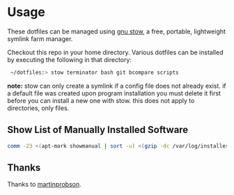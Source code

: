 # Usage
These dotfiles can be managed using [gnu stow](http://www.gnu.org/software/stow/), a free, portable, lightweight symlink farm manager.

Checkout this repo in your home directory. Various dotfiles can be installed by executing the following in that directory:
```bash
 ~/dotfiles:> stow terminator bash git bcompare scripts
``` 

**note:** stow can only create a symlink if a config file does not already exist. if a default file was created upon program installation you must delete it first before you can install a new one with stow. this does not apply to directories, only files.

## Show List of Manually Installed Software

```bash
comm -23 <(apt-mark showmanual | sort -u) <(gzip -dc /var/log/installer/initial-status.gz | sed -n 's/^Package: //p' | sort -u)
```

## Thanks
Thanks to [martinprobson](https://github.com/martinprobson/dotfiles).
